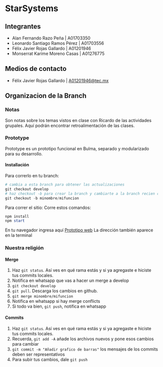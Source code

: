 # StarSystems

## Integrantes

- Alan Fernando Razo Peña         | A01703350
- Leonardo Santiago Ramos Pérez   | A01703556
- Félix Javier Rojas Gallardo     | A01201946
- Monserrat Karime Moreno Casas   | A01276775

## Medios de contacto

- Félix Javier Rojas Gallardo |  A01201946@tec.mx

## Organizacion de la Branch

### Notas

Son notas sobre los temas vistos en clase con Ricardo de las actividades grupales.
Aquí podrán encontrar retroalimentación de las clases.

### Prototype

Prototype es un prototipo funcional en Bulma, separado y modularizado para su desarrollo.


#### Installación

Para correrlo en tu branch:
 
```powershell
# cambia a esta branch para obtener las actualizaciones
git checkout develop
# haz checkout -b para crear la branch y cambiarte a la branch recien creada
git checkout -b minombre/mifuncion
```

Para correr el sitio:
Corre estos comandos:

```powershell
npm install
npm start
```
En tu navegador ingresa aquí [Prototipo web](localhost:4000/)
La dirección también aparece en la terminal

### Nuestra religión

#### Merge

1. Haz `git status`. Así ves en qué rama estás y si ya agregaste e hiciste tus commits locales.
2. Notifica en whatsapp que vas a hacer un merge a develop
3. `git checkout develop`
4. `git pull`. Descarga los cambios en github.
5. `git merge minombre/mifuncion`
6. Notifica en whatsapp si hay merge conflicts
7. Si todo va bien, `git push`, notifica en whatsapp

#### Commits

1. Haz `git status`. Así ves en qué rama estás y si ya agregaste e hiciste tus commits locales.
2. Recuerda, `git add -A` añade los archivos nuevos y pone esos cambios para cambiar
3. `git commit -m "Añadir grafico de barras"` los mensajes de los commits deben ser representativos
4. Para subir tus cambios, dale `git push`